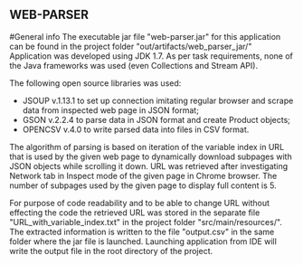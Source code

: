 ## WEB-PARSER

#General info 
The executable jar file "web-parser.jar" for this application can be found in the project folder "out/artifacts/web_parser_jar/" 
Application was developed using JDK 1.7. As per task requirements, none of the Java frameworks was used (even 
Collections and Stream API).  

The following  open source libraries was used:

* JSOUP v.1.13.1 to set up connection imitating regular browser and scrape data from inspected web page in JSON format; 
* GSON v.2.2.4 to parse data in JSON format and create Product objects;
* OPENCSV v.4.0 to write parsed data into files in CSV format.

The algorithm of parsing is based on iteration of the variable index in URL that is used by the given web page
to dynamically download subpages with JSON objects while scrolling it down. URL was retrieved after investigating
Network tab in Inspect mode of the given page in Chrome browser. The number of subpages used by the given page to 
display full content is 5. 

For purpose of code readability and to be able to change URL without effecting the code the retrieved URL was stored 
in the separate file "URL_with_variable_index.txt" in the project folder "src/main/resources/".
The extracted information is written to the file "output.csv" in the same folder where the jar file is launched.
Launching application from IDE will write the output file in the root directory of the project.
